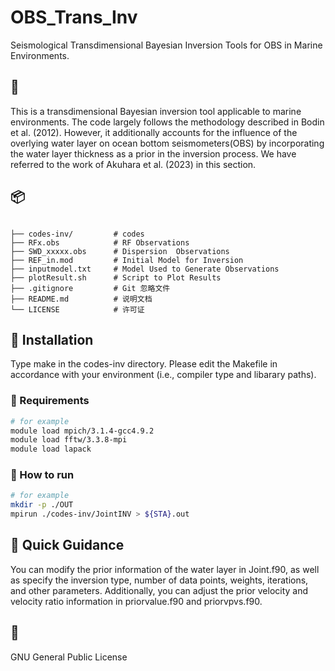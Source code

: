 # OBS_Trans_Inv
Seismological Transdimensional Bayesian Inversion Tools for OBS in Marine Environments.

## 📌 

This is a transdimensional Bayesian inversion tool applicable to marine environments. 
The code largely follows the methodology described in Bodin et al. (2012). However, it additionally accounts for the influence of the overlying water layer on ocean bottom seismometers(OBS) by incorporating the water layer thickness as a prior in the inversion process. We have referred to the work of Akuhara et al. (2023) in this section.

## 📦 

```

├── codes-inv/         # codes
├── RFx.obs            # RF Observations
├── SWD_xxxxx.obs      # Dispersion  Observations
├── REF_in.mod         # Initial Model for Inversion
├── inputmodel.txt     # Model Used to Generate Observations
├── plotResult.sh      # Script to Plot Results 
├── .gitignore         # Git 忽略文件
├── README.md          # 说明文档
└── LICENSE            # 许可证
```

## 🚀 Installation 
Type make in the codes-inv directory. Please edit the Makefile in accordance with your environment (i.e., compiler type and libarary paths).

### 🔧 Requirements

```sh
# for example
module load mpich/3.1.4-gcc4.9.2  
module load fftw/3.3.8-mpi
module load lapack
```

### 🏃 How to run

```sh
# for example
mkdir -p ./OUT
mpirun ./codes-inv/JointINV > ${STA}.out
```

## 📜 Quick Guidance

You can modify the prior information of the water layer in Joint.f90, as well as specify the inversion type, number of data points, weights, iterations, and other parameters. 
Additionally, you can adjust the prior velocity and velocity ratio information in priorvalue.f90 and priorvpvs.f90.

## 📄 

GNU General Public License 


